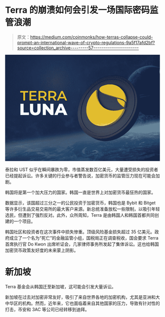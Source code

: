 # Terra 的崩溃如何会引发一场国际密码监管浪潮

> 原文：<https://medium.com/coinmonks/how-terras-collapse-could-prompt-an-international-wave-of-crypto-regulations-9a5f17afd2bf?source=collection_archive---------57----------------------->

![](img/ee36879d2a3fb7c5ef649ce3f7c0a13f.png)

泰拉和 UST 似乎在瞬间暴跌为零，市值蒸发数百亿美元，大量遭受损失的投资者已经提起诉讼。许多关键的行业参与者警告说，加密货币的监管压力现在可能会加剧。

韩国将是第一个加大压力的国家。韩国一直是世界上对加密货币最狂热的国家。

数据显示，该国超过三分之一的公民投资于加密货币，韩国也是 Bybit 和 Bitget 等许多衍生品交易交易所的最大客户来源。新总统准备放松一些限制，以吸引年轻选民，但遭到了强烈反对。此外，众所周知，Terra 是由韩国人和韩国首都共同创建的一个项目。

韩国社区和投资者在这次事件中损失惨重。顶级风险基金损失超过 35 亿美元。政府成立了一个名为“死亡”的金融监管小组，国税局正在调查税收，国会要求 Terra 首席执行官 Do Kwon 出席听证会，几家律师事务所发起了集体诉讼。这也给韩国加密货币政策友好度的未来蒙上阴影。

# 新加坡

Terra 基金会从韩国迁至新加坡，这可能会引发大量诉讼。

新加坡在过去对加密非常友好，吸引了来自世界各地的加密机构，尤其是亚洲和大中华区的机构。然而，近年来，它也面临着来自其他国家的压力，导致有针对性的打击，币安和 3AC 等公司已经转移到迪拜。